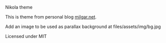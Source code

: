 Nikola theme

This is theme from personal blog [milgar.net](https://www.milgar.net/).


Add an image to be used as parallax background at files/assets/img/bg.jpg

Licensed under MIT
